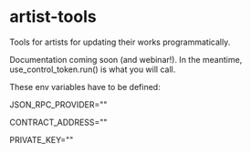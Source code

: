 # artist-tools
Tools for artists for updating their works programmatically.

Documentation coming soon (and webinar!). In the meantime, use_control_token.run() is what you will call. 

These env variables have to be defined:

JSON_RPC_PROVIDER=""

CONTRACT_ADDRESS=""

PRIVATE_KEY=""
